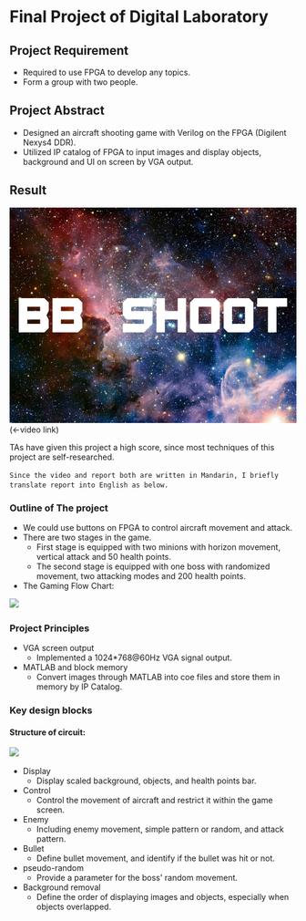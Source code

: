 # Final Project of Digital Laboratory
## Project Requirement
* Required to use FPGA to develop any topics.
* Form a group with two people.
## Project Abstract
*	Designed an aircraft shooting game with Verilog on the FPGA (Digilent Nexys4 DDR).
*	Utilized IP catalog of FPGA to input images and display objects, background and UI on screen by VGA output.
## Result
[<img src="../Digital Laboratory/images/start.jpg" width="600">](https://www.youtube.com/watch?v=L7aoIpFIz1E)
(<-video link)

TAs have given this project a high score, since most techniques of this project are self-researched.

```Since the video and report both are written in Mandarin, I briefly translate report into English as below.```

### Outline of The project
* We could use buttons on FPGA to control aircraft movement and attack.
* There are two stages in the game. 
  * First stage is equipped with two minions with horizon movement, vertical attack and 50 health points.
  * The second stage is equipped with one boss with randomized movement, two attacking modes and 200 health points.
* The Gaming Flow Chart:
<img src="../Digital Laboratory/images/flow chart.jpg" width="600">

### Project Principles
* VGA screen output
  * Implemented a 1024*768@60Hz VGA signal output.
* MATLAB and block memory
  * Convert images through MATLAB into coe files and store them in memory by IP Catalog.

### Key design blocks
#### Structure of circuit:
<img src="../Digital Laboratory/images/code structure.png" width="800">

* Display
  * Display scaled background, objects, and health points bar.
* Control
  * Control the movement of aircraft and restrict it within the game screen.
* Enemy
  * Including enemy movement, simple pattern or random, and attack pattern.
* Bullet
  * Define bullet movement, and identify if the bullet was hit or not.
* pseudo-random
  * Provide a parameter for the boss' random movement.
* Background removal
  * Define the order of displaying images and objects, especially when objects overlapped.
